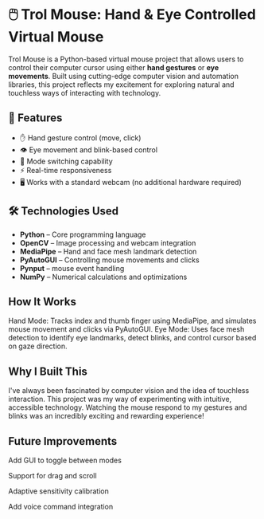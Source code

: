 # 🖱️ Trol Mouse: Hand & Eye Controlled Virtual Mouse

Trol Mouse is a Python-based virtual mouse project that allows users to control their computer cursor using either **hand gestures** or **eye movements**. Built using cutting-edge computer vision and automation libraries, this project reflects my excitement for exploring natural and touchless ways of interacting with technology.

## 🚀 Features

- ✋ Hand gesture control (move, click)
- 👁️ Eye movement and blink-based control
- 🎯 Mode switching capability
- ⚡ Real-time responsiveness
- 🖥️ Works with a standard webcam (no additional hardware required)

## 🛠️ Technologies Used

- **Python** – Core programming language
- **OpenCV** – Image processing and webcam integration
- **MediaPipe** – Hand and face mesh landmark detection
- **PyAutoGUI** – Controlling mouse movements and clicks
- **Pynput** – mouse event handling
- **NumPy** – Numerical calculations and optimizations

## How It Works

Hand Mode: Tracks index and thumb finger using MediaPipe, and simulates mouse movement and clicks via PyAutoGUI.
Eye Mode: Uses face mesh detection to identify eye landmarks, detect blinks, and control cursor based on gaze direction.

## Why I Built This

I've always been fascinated by computer vision and the idea of touchless interaction. This project was my way of experimenting with intuitive, accessible technology. Watching the mouse respond to my gestures and blinks was an incredibly exciting and rewarding experience!

## Future Improvements
Add GUI to toggle between modes

Support for drag and scroll

Adaptive sensitivity calibration

Add voice command integration
    
